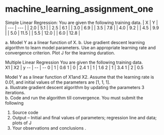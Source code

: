 # machine_learning_assignment_one

Simple Linear Regression: You are given the following training data.
| X | Y |
| --- | --- |
| 2.0 | 5.1 |
| 2.5 | 6.1 |
| 3.0 | 6.9 |
| 3.5 | 7.8 |
| 4.0 | 9.2 |
| 4.5 | 9.9 |
| 5.0 | 11.5 |
| 5.5 | 12.0 |
| 6.0 | 12.8 |

a.	Model Y as a linear function of X. 
b.	Use gradient descent learning algorithm to learn model parameters.  Use an appropriate 
    learning rate and convergence criterion. Plot J for the learning duration.

Multiple Linear Regression
You are given the following training data.  
X1 | X2 | y
-- | -- | --
0 | 1 |	0.6
1 |	0 |	2.4
1 |	1 |	1.6
2 |	1 |	3.4
1 |	2 |	0.5

Model Y as a linear function of X1and X2.  Assume that the learning rate is 0.01, and initial values of the parameters are [1, 1, 1].  
a.	Illustrate gradient descent algorithm by updating the parameters 3 iterations.  
b.	Code and run the algorithm till convergence.
You must submit the following
1.	Source code
2.	Output – Initial and final values of parameters; regression line and data; plots of J
3.	Your observations and conclusions .
